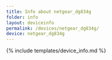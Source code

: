 ```yaml
---
title: Info about netgear_dg834g
folder: info
layout: deviceinfo
permalink: /devices/netgear_dg834g/
device: netgear_dg834g
---
```

{% include templates/device_info.md %}
